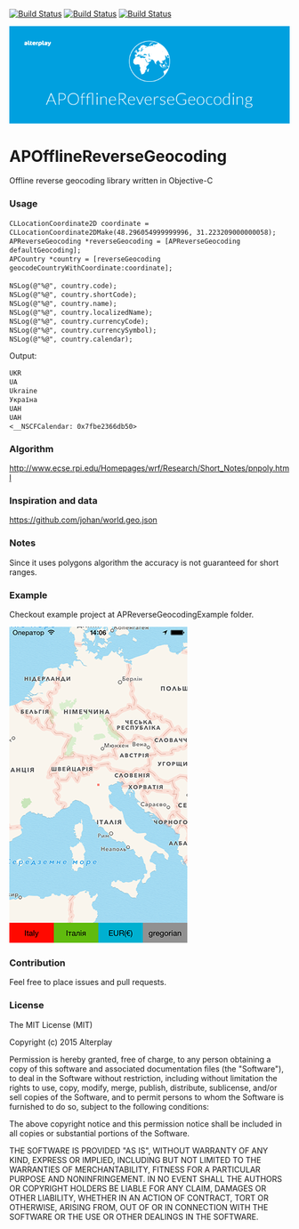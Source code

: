 [![Build Status](https://travis-ci.org/Alterplay/APOfflineReverseGeocoding.svg?branch=master)](https://travis-ci.org/Alterplay/APOfflineReverseGeocoding) [![Build Status](https://img.shields.io/badge/version-0.0.1-cacaca.svg)](https://github.com/Alterplay/APOfflineReverseGeocoding) [![Build Status](https://img.shields.io/badge/platform-ios%2Fosx-blue.svg)](https://github.com/Alterplay/APOfflineReverseGeocoding)

![teaser](/Screenshots/git-teaser-08.png)

# APOfflineReverseGeocoding
Offline reverse geocoding library written in Objective-C

### Usage
```objc
CLLocationCoordinate2D coordinate = CLLocationCoordinate2DMake(48.296054999999996, 31.223209000000058);
APReverseGeocoding *reverseGeocoding = [APReverseGeocoding defaultGeocoding];
APCountry *country = [reverseGeocoding geocodeCountryWithCoordinate:coordinate];

NSLog(@"%@", country.code);
NSLog(@"%@", country.shortCode);
NSLog(@"%@", country.name);
NSLog(@"%@", country.localizedName);
NSLog(@"%@", country.currencyCode);
NSLog(@"%@", country.currencySymbol);
NSLog(@"%@", country.calendar);
```
Output:
```
UKR
UA
Ukraine
Україна
UAH
UAH
<__NSCFCalendar: 0x7fbe2366db50>
```
### Algorithm

http://www.ecse.rpi.edu/Homepages/wrf/Research/Short_Notes/pnpoly.html

### Inspiration and data

https://github.com/johan/world.geo.json

### Notes

Since it uses polygons algorithm the accuracy is not guaranteed for short ranges.

### Example 

Checkout example project at APReverseGeocodingExample folder.

![image](/Screenshots/3.png)

### Contribution

Feel free to place issues and pull requests.

### License
The MIT License (MIT)

Copyright (c) 2015 Alterplay

Permission is hereby granted, free of charge, to any person obtaining a copy
of this software and associated documentation files (the "Software"), to deal
in the Software without restriction, including without limitation the rights
to use, copy, modify, merge, publish, distribute, sublicense, and/or sell
copies of the Software, and to permit persons to whom the Software is
furnished to do so, subject to the following conditions:

The above copyright notice and this permission notice shall be included in all
copies or substantial portions of the Software.

THE SOFTWARE IS PROVIDED "AS IS", WITHOUT WARRANTY OF ANY KIND, EXPRESS OR
IMPLIED, INCLUDING BUT NOT LIMITED TO THE WARRANTIES OF MERCHANTABILITY,
FITNESS FOR A PARTICULAR PURPOSE AND NONINFRINGEMENT. IN NO EVENT SHALL THE
AUTHORS OR COPYRIGHT HOLDERS BE LIABLE FOR ANY CLAIM, DAMAGES OR OTHER
LIABILITY, WHETHER IN AN ACTION OF CONTRACT, TORT OR OTHERWISE, ARISING FROM,
OUT OF OR IN CONNECTION WITH THE SOFTWARE OR THE USE OR OTHER DEALINGS IN THE
SOFTWARE.
